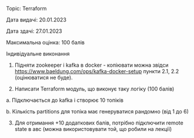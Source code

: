 Topic: Terraform

Дата видачі: 20.01.2023

Дата здачі: 27.01.2023

Максимальна оцінка: 100 балів

Індивідуальне виконання



1. Підняти zookeeper і kafka в docker - копіювати можна звідси https://www.baeldung.com/ops/kafka-docker-setup пункти 2.1, 2.2 (оцінюватися не буде).

2. Написати Terraform модуль, що виконує таку логіку (100 балів)

a. Підключається до kafka і створює 10 топіків

b. Кількість  partitions для топіка має генеруватися рандомно (від 1 до 6)

3. Для отримання +10 додаткових балів, потрібно підключити remote state в авс (можна використовувати той, що робили на лекції)
